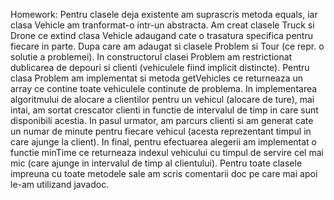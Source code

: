 Homework:
Pentru clasele deja existente am suprascris metoda equals, iar clasa Vehicle am tranformat-o intr-un abstracta. Am creat clasele Truck si Drone ce extind clasa Vehicle adaugand cate o trasatura specifica pentru fiecare in parte. Dupa care am adaugat si clasele Problem si Tour (ce repr. o solutie a problemei). In constructorul clasei Problem am restrictionat dublicarea de depouri si clienti (vehiculele fiind implicit distincte). Pentru clasa Problem am implementat si metoda getVehicles ce returneaza un array ce contine toate vehiculele continute de problema. In implementarea algoritmului de alocare a clientilor pentru un vehicul (alocare de ture), mai intai, am sortat crescator clienti in functie de intervalul de timp in care sunt disponibili acestia. In pasul urmator, am parcurs clienti si am generat cate un numar de minute pentru fiecare vehicul (acesta reprezentant timpul in care ajunge la client). In final, pentru efectuarea alegerii am implementat o functie minTime ce returneaza indexul vehicului cu timpul de servire cel mai mic (care ajunge in intervalul de timp al clientului). Pentru toate clasele impreuna cu toate metodele sale am scris comentarii doc pe care mai apoi le-am utilizand javadoc.
